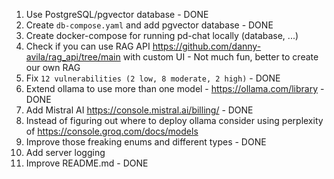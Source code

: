 1. Use PostgreSQL/pgvector database - DONE
2. Create `db-compose.yaml` and add pgvector database - DONE
3. Create docker-compose for running pd-chat locally (database, ...)
4. Check if you can use RAG API https://github.com/danny-avila/rag_api/tree/main with custom UI - Not much fun, better to
   create our own RAG
5. Fix ``12 vulnerabilities (2 low, 8 moderate, 2 high)`` - DONE
6. Extend ollama to use more than one model - https://ollama.com/library - DONE
7. Add Mistral AI https://console.mistral.ai/billing/ - DONE
8. Instead of figuring out where to deploy ollama consider using perplexity of https://console.groq.com/docs/models
9. Improve those freaking enums and different types - DONE
10. Add server logging
11. Improve README.md - DONE
